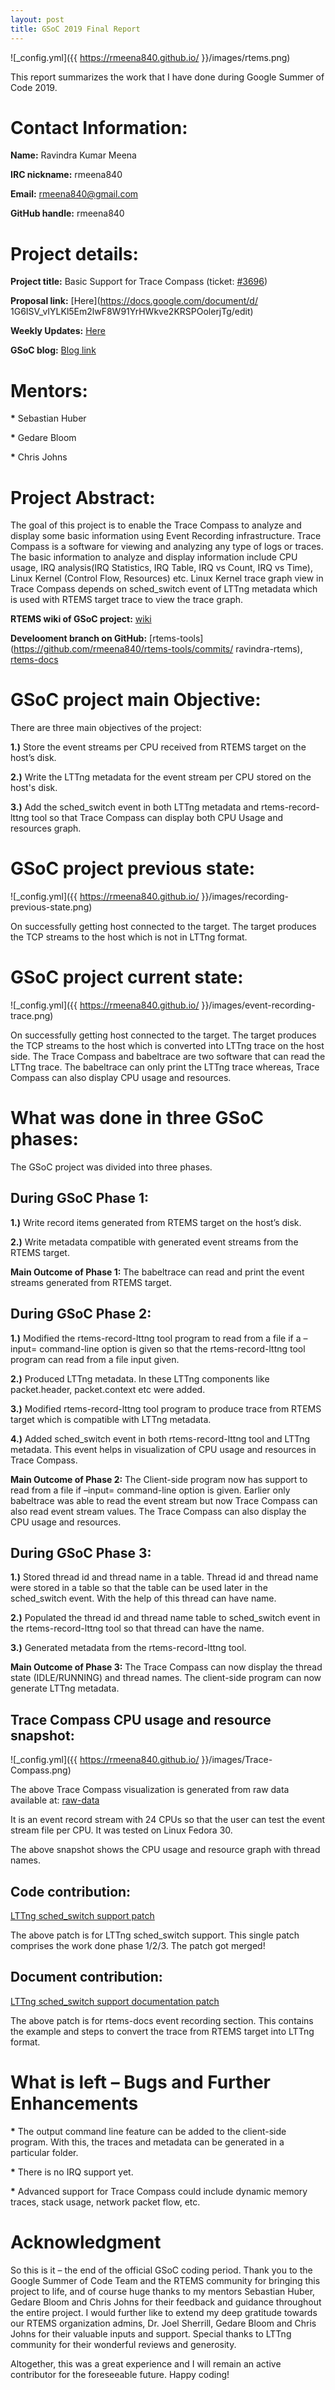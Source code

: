 ```yaml
---
layout: post
title: GSoC 2019 Final Report
---
```


![_config.yml]({{ https://rmeena840.github.io/ }}/images/rtems.png)

This report summarizes the work that I have done during Google Summer of Code 2019.

# Contact Information:

**Name:** Ravindra Kumar Meena

**IRC nickname:** rmeena840

**Email:** rmeena840@gmail.com

**GitHub handle:** rmeena840

# Project details:

**Project title:** Basic Support for Trace Compass (ticket: [#3696](https://devel.rtems.org/ticket/3696))

**Proposal link:** [Here](https://docs.google.com/document/d/
1G6ISV_vIYLKl5Em2lwF8W91YrHWkve2KRSPOolerjTg/edit)

**Weekly Updates:** [Here](https://devel.rtems.org/wiki/GSoC/2019#RavindraKumarMeena)

**GSoC blog:** [Blog link](https://rmeena840.github.io/)

# Mentors:

**\*** Sebastian Huber

**\*** Gedare Bloom

**\*** Chris Johns

# Project Abstract:

The goal of this project is to enable the Trace Compass to analyze and display some basic 
information using Event Recording infrastructure. Trace Compass is a software for viewing and 
analyzing any type of logs or traces. The basic information to analyze and display information 
include CPU usage, IRQ analysis(IRQ Statistics, IRQ Table, IRQ vs Count, IRQ vs Time), Linux Kernel
(Control Flow, Resources) etc. Linux Kernel trace graph view in Trace Compass depends on
sched_switch event of LTTng metadata which is used with RTEMS target trace to view the trace 
graph.

**RTEMS wiki of GSoC project:** [wiki](https://devel.rtems.org/wiki/GSoC/2019/Basic_Support_for_Trace_Compass)

**Develooment branch on GitHub:** [rtems-tools](https://github.com/rmeena840/rtems-tools/commits/
ravindra-rtems), 
[rtems-docs](https://github.com/rmeena840/rtems-docs/commits/master)

# GSoC project main Objective:

There are three main objectives of the project:

**1.)** Store the event streams per CPU received from RTEMS target on the host’s disk.

**2.)** Write the LTTng metadata for the event stream per CPU stored on the host's
disk.

**3.)** Add the sched_switch event in both LTTng metadata and rtems-record-lttng tool so that Trace Compass can display both CPU Usage and resources graph.

# GSoC project previous state:

![_config.yml]({{ https://rmeena840.github.io/ }}/images/recording-previous-state.png)

On successfully getting host connected to the target. The target produces the TCP streams to the 
host which is not in LTTng format.

# GSoC project current state:

![_config.yml]({{ https://rmeena840.github.io/ }}/images/event-recording-trace.png)

On successfully getting host connected to the target. The target produces the TCP streams to the 
host which is converted into LTTng trace on the host side. The Trace Compass and babeltrace are two 
software that can read the LTTng trace. The babeltrace can only print the LTTng trace whereas, 
Trace Compass can also display CPU usage and resources.

# What was done in three GSoC phases:

The GSoC project was divided into three phases. 

## During GSoC Phase 1:

**1.)** Write record items generated from RTEMS target on the host’s disk.

**2.)** Write metadata compatible with generated event streams from the RTEMS target.

**Main Outcome of Phase 1:** The babeltrace can read and print the event streams generated 
from RTEMS target.

## During GSoC Phase 2:

**1.)** Modified the rtems-record-lttng tool program to read from a file if a –input= command-line option is given so that the rtems-record-lttng tool program can read from a file input given.

**2.)** Produced LTTng metadata. In these LTTng components like packet.header, packet.context etc were added.

**3.)** Modified rtems-record-lttng tool program to produce trace from RTEMS target which is compatible with LTTng metadata. 

**4.)** Added sched_switch event in both rtems-record-lttng tool and LTTng metadata. This event helps in visualization of CPU usage and resources in Trace Compass.

**Main Outcome of Phase 2:** The Client-side program now has support to read from a file if –input= 
command-line option is given. Earlier only babeltrace was able to read the event stream but now 
Trace Compass can also read event stream values. The Trace Compass can also display the CPU usage 
and resources.

## During GSoC Phase 3:

**1.)** Stored thread id and thread name in a table. Thread id and thread name were stored in a table so that the table can be used later in the sched_switch event. With the help of this thread can have name.

**2.)** Populated the thread id and thread name table to sched_switch event in the rtems-record-lttng tool so that thread can have the name. 

**3.)** Generated metadata from the rtems-record-lttng tool.

**Main Outcome of Phase 3:** The Trace Compass can now display the thread state (IDLE/RUNNING) 
and thread names. The client-side program can now generate LTTng metadata.

## Trace Compass CPU usage and resource snapshot:

![_config.yml]({{ https://rmeena840.github.io/ }}/images/Trace-Compass.png)

The above Trace Compass visualization is generated from raw data available at:
[raw-data](https://github.com/rmeena840/rtems-tools/commit/ba268380984e63d9f58ef8054d1a2542091f19ec)

It is an event record stream with 24 CPUs so that the user can test the event stream file per CPU. It was tested on Linux Fedora 30.

The above snapshot shows the CPU usage and resource graph with thread names.

## Code contribution:
[LTTng sched_switch support patch](https://git.rtems.org/rtems-tools/commit/?id=ba6b8af8bbd0120d0c4d77de54f2eb909a6081ea)

The above patch is for LTTng sched_switch support. This single patch comprises the work done phase 1/2/3. The patch got merged!

## Document contribution:
[LTTng sched_switch support documentation patch](https://git.rtems.org/rtems-tools/commit/?id=ba6b8af8bbd0120d0c4d77de54f2eb909a6081ea)

The above patch is for rtems-docs event recording section. This contains the example and steps to convert the trace from RTEMS target into LTTng format.

# What is left – Bugs and Further Enhancements

**\*** The output command line feature can be added to the client-side program. With this, the 
traces and metadata can be generated in a particular folder.

**\*** There is no IRQ support yet.

**\*** Advanced support for Trace Compass could include dynamic memory traces, stack usage, network 
packet flow, etc.

# Acknowledgment

So this is it – the end of the official GSoC coding period. Thank you to the Google Summer of Code 
Team and the RTEMS community for bringing this project to life, and of course huge thanks to my 
mentors Sebastian Huber, Gedare Bloom and Chris Johns for their feedback and guidance throughout 
the entire project.  I would further like to extend my deep gratitude towards our RTEMS 
organization admins, Dr. Joel Sherrill, Gedare Bloom and Chris Johns for their valuable inputs 
and support.  Special thanks to LTTng community for their wonderful reviews and generosity.

Altogether, this was a great experience and I will remain an active contributor for the foreseeable 
future. Happy coding!
